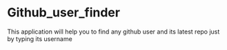 # Github_user_finder
This application will help you to find any github user and its latest repo just by typing its username
